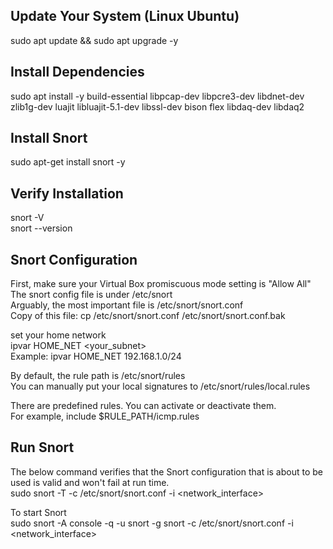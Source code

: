 ## Update Your System (Linux Ubuntu)
sudo apt update && sudo apt upgrade -y

## Install Dependencies
sudo apt install -y build-essential libpcap-dev libpcre3-dev libdnet-dev zlib1g-dev luajit libluajit-5.1-dev libssl-dev bison flex libdaq-dev libdaq2

## Install Snort
sudo apt-get install snort -y

## Verify Installation
snort -V \
snort --version

## Snort Configuration
First, make sure your Virtual Box promiscuous mode setting is "Allow All" \
The snort config file is under /etc/snort \
Arguably, the most important file is /etc/snort/snort.conf \
Copy of this file: cp /etc/snort/snort.conf /etc/snort/snort.conf.bak 

set your home network \
ipvar HOME_NET \<your_subnet\> \
Example: ipvar HOME_NET 192.168.1.0/24

By default, the rule path is /etc/snort/rules \
You can manually put your local signatures to /etc/snort/rules/local.rules 

There are predefined rules. You can activate or deactivate them. \
For example, include $RULE_PATH/icmp.rules

## Run Snort
The below command verifies that the Snort configuration that is about to be used is valid and won't fail at run time. \
sudo snort -T -c /etc/snort/snort.conf -i <network_interface>

To start Snort \
sudo snort -A console -q -u snort -g snort -c /etc/snort/snort.conf -i <network_interface>






